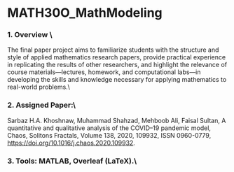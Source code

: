 # MATH30O_MathModeling

### 1. Overview \
The final paper project aims to familiarize students with the structure and style of applied mathematics research papers, provide practical experience in replicating the results of other researchers, and highlight the relevance of course materials—lectures, homework, and computational labs—in developing the skills and knowledge necessary for applying mathematics to real-world problems.\

### 2. Assigned Paper:\
Sarbaz H.A. Khoshnaw, Muhammad Shahzad, Mehboob Ali, Faisal Sultan, A quantitative and qualitative analysis of the COVID–19 pandemic model, Chaos, Solitons Fractals, Volume 138, 2020, 109932, ISSN 0960-0779, https://doi.org/10.1016/j.chaos.2020.109932.

### 3. Tools: MATLAB, Overleaf (LaTeX).\















